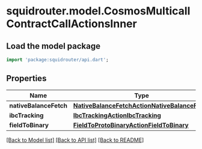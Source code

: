 # squidrouter.model.CosmosMulticallContractCallActionsInner

## Load the model package
```dart
import 'package:squidrouter/api.dart';
```

## Properties
Name | Type | Description | Notes
------------ | ------------- | ------------- | -------------
**nativeBalanceFetch** | [**NativeBalanceFetchActionNativeBalanceFetch**](NativeBalanceFetchActionNativeBalanceFetch.md) |  | 
**ibcTracking** | [**IbcTrackingActionIbcTracking**](IbcTrackingActionIbcTracking.md) |  | 
**fieldToBinary** | [**FieldToProtoBinaryActionFieldToBinary**](FieldToProtoBinaryActionFieldToBinary.md) |  | 

[[Back to Model list]](../README.md#documentation-for-models) [[Back to API list]](../README.md#documentation-for-api-endpoints) [[Back to README]](../README.md)


